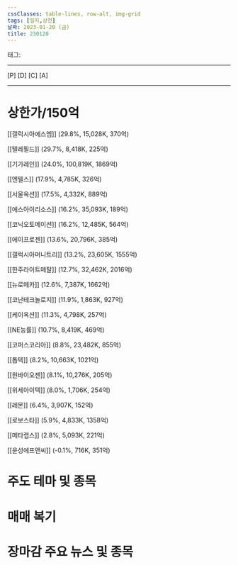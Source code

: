 ```yaml
---
cssClasses: table-lines, row-alt, img-grid
tags: [일지,상천]
날짜: 2023-01-20 (금)
title: 230120
---
```

태그: 
___
[P]
[D]
[C]
[A]

___
# 상한가/150억 

[[갤럭시아에스엠]] (29.8%, 15,028K, 370억)


[[텔레필드]] (29.7%, 8,418K, 225억)


[[기가레인]] (24.0%, 100,819K, 1869억)


[[엔텔스]] (17.9%, 4,785K, 326억)


[[서울옥션]] (17.5%, 4,332K, 889억)


[[에스아이리소스]] (16.2%, 35,093K, 189억)


[[코닉오토메이션]] (16.2%, 12,485K, 564억)


[[에이프로젠]] (13.6%, 20,796K, 385억)


[[갤럭시아머니트리]] (13.2%, 23,605K, 1555억)


[[한주라이트메탈]] (12.7%, 32,462K, 2016억)


[[뉴로메카]] (12.6%, 7,387K, 1662억)


[[코난테크놀로지]] (11.9%, 1,863K, 927억)


[[케이옥션]] (11.3%, 4,798K, 257억)


[[NE능률]] (10.7%, 8,419K, 469억)


[[코퍼스코리아]] (8.8%, 23,482K, 855억)


[[톱텍]] (8.2%, 10,663K, 1021억)


[[원바이오젠]] (8.1%, 10,276K, 205억)


[[위세아이텍]] (8.0%, 1,706K, 254억)


[[레몬]] (6.4%, 3,907K, 152억)


[[로보스타]] (5.9%, 4,833K, 1358억)


[[메타랩스]] (2.8%, 5,093K, 221억)


[[윤성에프앤씨]] (-0.1%, 716K, 351억)

# 주도 테마 및 종목


# 매매 복기


# 장마감 주요 뉴스 및 종목
